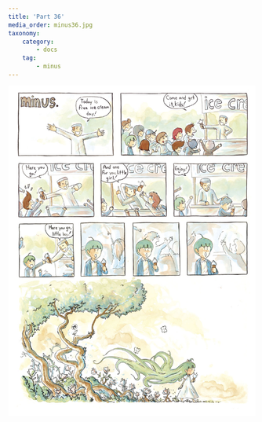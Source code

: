 ```yaml
---
title: 'Part 36'
media_order: minus36.jpg
taxonomy:
    category:
        - docs
    tag:
        - minus
---
```


![](minus36.jpg)